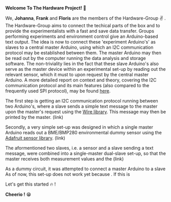 **Welcome To The Hardware Project!** :raised_hands:

We, **Johanna**, **Frank** and **Floris** are the members of the Hardware-Group :v: .
The Hardware-Group aims to connect the techical parts of the box and to provide the experimentalists with a fast and save data transfer. 
Groups performing experiments and environment control give an Arduino-based text output.
The idea is now to connect these 'experiment Arduino's' as slaves to a central master Arduino, using which an I2C communication protocol may be established between them.
The master Arduino may then be read out by the computer running the data analysis and storage software.
The non-triviality lies in the fact that these slave Arduino's also serve as the master device within an experimental set-up by reading out the relevant sensor, which it must to upon request by the central master Arduino.
A more detailed report on context and theory, covering the I2C communication protocol and its main features (also compared to the frequently used SPI protocol), may be found [here](https://git.science.uu.nl/j.lomker/experiment-design-2020/-/blob/master/projects/Hardware_Johanna_Floris_Frank/Report_on_context_and_theory.md).

The first step is getting an I2C communication protocol running between two Arduino's, where a slave sends a simple text message to the master upon the master's request using the [Wire library](https://www.arduino.cc/en/Reference/Wire).
This message may then be printed by the master.
(link)

Secondly, a very simple set-up was designed in which a single master Arduino reads out a BME/BMP280 environmental dummy sensor using the [Adafruit sensor library](https://github.com/adafruit/Adafruit_Sensor).
(link)

The aformentioned two slaves, i.e. a sensor and a slave sending a text message, were combined into a single-master dual-slave set-up, so that the master receives both measurement values and the 
(link)

As a dummy circuit, it was attempted to connect a master Arduino to a slave
As of now, this set-up does not work yet because .
If this is 

Let's get this started :fire: !

**Cheerio !** :grin:
